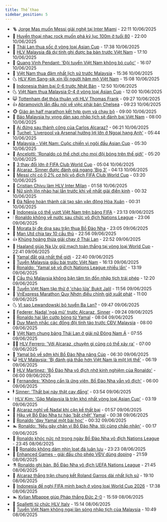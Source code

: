 ```yaml
---
title: Thể thao
sidebar_position: 5
---
```


<!-- vnexpress-the-thao:START -->
- 🪜 [Jorge Mas muốn Messi giải nghệ tại Inter Miami](https://vnexpress.net/jorge-mas-muon-messi-giai-nghe-tai-inter-miami-4897168.html) - 22:11 10/06/2025
- 🦩 [Huyền thoại nhạc rock muốn phá kỷ lục 100m ở tuổi 80](https://vnexpress.net/huyen-thoai-nhac-rock-muon-pha-ky-luc-100m-o-tuoi-80-4897145.html) - 22:00 10/06/2025
- 🧰 [Thái Lan thua sốc ở vòng loại Asian Cup](https://vnexpress.net/thai-lan-thua-soc-o-vong-loai-asian-cup-4897195.html) - 17:38 10/06/2025
- 🤗 [HLV Malaysia đã dự tính ghi được ba bàn trước Việt Nam](https://vnexpress.net/hlv-malaysia-da-du-tinh-ghi-duoc-ba-ban-truoc-viet-nam-4897194.html) - 17:10 10/06/2025
- 🥳 [Quang Vinh Pendant: &#39;Đội tuyển Việt Nam không bỏ cuộc&#39;](https://vnexpress.net/quang-vinh-pendant-doi-tuyen-viet-nam-khong-bo-cuoc-4897182.html) - 16:07 10/06/2025
- 🦣 [Việt Nam thua đậm nhất lịch sử trước Malaysia](https://vnexpress.net/viet-nam-thua-dam-nhat-lich-su-truoc-malaysia-4897147.html) - 15:36 10/06/2025
- 🌜 [HLV Kim Sang-sik xin lỗi người hâm mộ Việt Nam](https://vnexpress.net/hlv-kim-sang-sik-xin-loi-nguoi-ham-mo-viet-nam-4897169.html) - 15:08 10/06/2025
- 🫶 [Indonesia thảm bại 0-6 trước Nhật Bản](https://vnexpress.net/indonesia-tham-bai-0-6-truoc-nhat-ban-4897127.html) - 12:50 10/06/2025
- 🌜 [Việt Nam thua Malaysia 0-4 ở vòng loại Asian Cup](https://vnexpress.net/truc-tiep-tran-malaysia-vs-viet-nam-o-vong-loai-asian-cup-4897094-tong-thuat.html) - 12:00 10/06/2025
- 😺 [Tottenham đạt thỏa thuận với HLV Thomas Frank](https://vnexpress.net/tottenham-dat-thoa-thuan-voi-hlv-thomas-frank-4897047.html) - 09:27 10/06/2025
- 👍 [Abramovich lần đầu nói về việc phải bán Chelsea](https://vnexpress.net/abramovich-lan-dau-noi-ve-viec-phai-ban-chelsea-4896991.html) - 09:23 10/06/2025
- 🐵 [Giáo án half marathon kết hợp gym và chạy bộ](https://vnexpress.net/giao-an-half-marathon-ket-hop-gym-va-chay-bo-4896161.html) - 09:00 10/06/2025
- 💫 [Báo Malaysia hy vọng dàn sao nhập tịch sẽ đánh bại Việt Nam](https://vnexpress.net/bao-malaysia-hy-vong-dan-sao-nhap-tich-se-danh-bai-viet-nam-4897018.html) - 08:00 10/06/2025
- 🦆 [Ai đứng sau thành công của Carlos Alcaraz?](https://vnexpress.net/ai-dung-sau-thanh-cong-cua-carlos-alcaraz-4896894.html) - 06:21 10/06/2025
- 🙉 [Tuchel: &#39;Liverpool và Arsenal hưởng lợi lớn ở Ngoại hạng Anh&#39;](https://vnexpress.net/tuchel-liverpool-va-arsenal-huong-loi-lon-o-ngoai-hang-anh-4896839.html) - 05:44 10/06/2025
- 📝 [Malaysia - Việt Nam: Cuộc chiến vì ngôi đầu Asian Cup](https://vnexpress.net/malaysia-viet-nam-cuoc-chien-vi-ngoi-dau-asian-cup-4896888.html) - 05:30 10/06/2025
- 💯 [Ancelotti: &#39;Ronaldo có thể chơi cho mọi đội bóng trên thế giới&#39;](https://vnexpress.net/ancelotti-ronaldo-co-the-choi-cho-moi-doi-bong-tren-the-gioi-4896816.html) - 05:20 10/06/2025
- 🌈 [3 thay đổi lớn ở FIFA Club World Cup](https://vnexpress.net/3-thay-doi-lon-o-fifa-club-world-cup-4896773.html) - 05:04 10/06/2025
- 🦩 [Alcaraz, Sinner được đánh giá ngang &#39;Big 3&#39;](https://vnexpress.net/alcaraz-sinner-duoc-danh-gia-ngang-big-3-4896832.html) - 04:13 10/06/2025
- 🐲 [Messi chỉ có 0,2% cơ hội vô địch FIFA Club World Cup](https://vnexpress.net/messi-chi-co-0-2-co-hoi-vo-dich-fifa-club-world-cup-4896723.html) - 03:20 10/06/2025
- 🌁 [Cristian Chivu làm HLV Inter Milan](https://vnexpress.net/cristian-chivu-lam-hlv-inter-milan-4896740.html) - 01:58 10/06/2025
- 💯 [Nữ sinh lộn nhào hai lần trước khi về nhất giải điền kinh](https://vnexpress.net/nu-sinh-lon-nhao-hai-lan-truoc-khi-ve-nhat-giai-dien-kinh-4896685.html) - 00:32 10/06/2025
- 🌝 [Đà Nẵng hoàn thành cải tạo sân vận động Hòa Xuân](https://vnexpress.net/da-nang-hoan-thanh-cai-tao-san-van-dong-hoa-xuan-4896642.html) - 00:31 10/06/2025
- 🤖 [Indonesia có thể vượt Việt Nam trên bảng FIFA](https://vnexpress.net/indonesia-co-the-vuot-viet-nam-tren-bang-fifa-4896684.html) - 23:13 09/06/2025
- 🕯 [Ronaldo không về nước sau chức vô địch Nations League](https://vnexpress.net/ronaldo-khong-ve-nuoc-sau-chuc-vo-dich-nations-league-4896689.html) - 23:06 09/06/2025
- 🧰 [Morata bị đe dọa sau trận thua Bồ Đào Nha](https://vnexpress.net/morata-bi-de-doa-sau-tran-thua-bo-dao-nha-4896694.html) - 23:05 09/06/2025
- 🥳 [Man Utd chia tay 10 cầu thủ](https://vnexpress.net/man-utd-chia-tay-10-cau-thu-4896693.html) - 22:56 09/06/2025
- 👍 [Khủng hoảng thừa giải chạy ở Thái Lan](https://vnexpress.net/khung-hoang-thua-giai-chay-o-thai-lan-4896682.html) - 22:52 09/06/2025
- 💪 [Haaland giúp Na Uy giữ mạch toàn thắng tại vòng loại World Cup](https://vnexpress.net/haaland-giup-na-uy-giu-mach-toan-thang-tai-vong-loai-world-cup-4896695.html) - 22:41 09/06/2025
- 👹 [Yamal đắt giá nhất thế giới](https://vnexpress.net/yamal-dat-gia-nhat-the-gioi-4896697.html) - 22:40 09/06/2025
- 🧰 [Tuyển Malaysia giấu bài trước Việt Nam](https://vnexpress.net/tuyen-malaysia-giau-bai-truoc-viet-nam-4896673.html) - 16:13 09/06/2025
- 🚀 [Ronaldo: &#39;Yamal sẽ vô địch Nations League nhiều lần&#39;](https://vnexpress.net/ronaldo-yamal-se-vo-dich-nations-league-nhieu-lan-4896535.html) - 13:19 09/06/2025
- 🎃 [Cầu thủ Malaysia không bận tâm tin đồn nhập tịch trái phép](https://vnexpress.net/cau-thu-malaysia-khong-ban-tam-tin-don-nhap-tich-trai-phep-4896620.html) - 12:20 09/06/2025
- 🧰 [Tuyển Việt Nam tập thử ở &#39;chảo lửa&#39; Bukit Jalil](https://vnexpress.net/tuyen-viet-nam-tap-thu-o-chao-lua-bukit-jalil-4896638.html) - 11:56 09/06/2025
- 👀 [VnExpress Marathon Quy Nhơn điều chỉnh giờ xuất phát](https://vnexpress.net/vnexpress-marathon-quy-nhon-dieu-chinh-gio-xuat-phat-4896316.html) - 11:00 09/06/2025
- 🌜 [Vì sao Lewandowski bỏ tuyển Ba Lan?](https://vnexpress.net/vi-sao-lewandowski-bo-tuyen-ba-lan-4896563.html) - 09:47 09/06/2025
- 🫶 [Federer, Nadal &#39;ngả mũ&#39; trước Alcaraz, Sinner](https://vnexpress.net/federer-nadal-nga-mu-truoc-alcaraz-sinner-4896565.html) - 09:24 09/06/2025
- 🦄 [Ronaldo hai lần cướp bóng từ Yamal](https://vnexpress.net/ronaldo-hai-lan-cuop-bong-tu-yamal-4896289.html) - 08:04 09/06/2025
- 🥳 [Duy Mạnh nhắc các đồng đội tỉnh táo trước CĐV Malaysia](https://vnexpress.net/duy-manh-nhac-cac-dong-doi-tinh-tao-truoc-cdv-malaysia-4896543.html) - 08:00 09/06/2025
- 🐲 [Việt Nam chung bảng Thái Lan ở giải nữ Đông Nam Á](https://vnexpress.net/viet-nam-chung-bang-thai-lan-o-giai-nu-dong-nam-a-4896499.html) - 07:55 09/06/2025
- 🧑‍🏫 [HLV Ferrero: &#39;Với Alcaraz, chuyện gì cũng có thể xảy ra&#39;](https://vnexpress.net/hlv-ferrero-voi-alcaraz-chuyen-gi-cung-co-the-xay-ra-4896353.html) - 07:00 09/06/2025
- 🤔 [Yamal bỏ về sớm khi Bồ Đào Nha nâng Cúp](https://vnexpress.net/yamal-bo-ve-som-khi-bo-dao-nha-nang-cup-4896357.html) - 06:30 09/06/2025
- 😺 [HLV Malaysia: &#39;Bị đánh giá thấp hơn Việt Nam là một lợi thế&#39;](https://vnexpress.net/hlv-malaysia-bi-danh-gia-thap-hon-viet-nam-la-mot-loi-the-4896466.html) - 06:19 09/06/2025
- 💪 [HLV Martinez: &#39;Bồ Đào Nha vô địch nhờ kinh nghiệm của Ronaldo&#39;](https://vnexpress.net/hlv-martinez-bo-dao-nha-vo-dich-nho-kinh-nghiem-cua-ronaldo-4896222.html) - 06:00 09/06/2025
- 💼 [Fernandes: &#39;Không cần là ứng viên, Bồ Đào Nha vẫn vô địch&#39;](https://vnexpress.net/fernandes-khong-can-la-ung-vien-bo-dao-nha-van-vo-dich-4896203.html) - 06:00 09/06/2025
- 🕴 [Sinner: &#39;Thất bại này thật cay đắng&#39;](https://vnexpress.net/sinner-that-bai-nay-that-cay-dang-4896317.html) - 03:54 09/06/2025
- 🕯 [HLV Kim: &#39;Gặp Malaysia là trận khó nhất vòng loại Asian Cup&#39;](https://vnexpress.net/hlv-kim-gap-malaysia-la-tran-kho-nhat-vong-loai-asian-cup-4896356.html) - 03:19 09/06/2025
- 📝 [Alcaraz nghĩ về Nadal khi cận kề thất bại](https://vnexpress.net/alcaraz-nghi-ve-nadal-khi-can-ke-that-bai-4896247.html) - 01:57 09/06/2025
- 🧐 [Hậu vệ Bồ Đào Nha tự hào &#39;bắt chết&#39; Yamal](https://vnexpress.net/hau-ve-bo-dao-nha-tu-hao-bat-chet-yamal-4896206.html) - 00:38 09/06/2025
- 🙉 [Ronaldo &#39;dạy Yamal một bài học&#39;](https://vnexpress.net/ronaldo-day-yamal-mot-bai-hoc-4896199.html) - 00:32 09/06/2025
- 🏊 [Ronaldo: &#39;Nếu gãy chân vì Bồ Đào Nha, tôi cũng chấp nhận&#39;](https://vnexpress.net/ronaldo-neu-gay-chan-vi-bo-dao-nha-toi-cung-chap-nhan-4896194.html) - 00:17 09/06/2025
- 🌊 [Ronaldo khóc nức nở trong ngày Bồ Đào Nha vô địch Nations League](https://vnexpress.net/ronaldo-khoc-nuc-no-trong-ngay-bo-dao-nha-vo-dich-nations-league-4896195.html) - 23:45 08/06/2025
- 👨‍🏫 [Ronaldo không dám nhìn loạt đá luân lưu](https://vnexpress.net/ronaldo-khong-dam-nhin-loat-da-luan-luu-4896189.html) - 23:23 08/06/2025
- 🥷 [Enhanced Games - giải đấu cho phép VĐV dùng doping](https://vnexpress.net/enhanced-games-giai-dau-cho-phep-vdv-dung-doping-4896036.html) - 21:59 08/06/2025
- ⚗️ [Ronaldo ghi bàn, Bồ Đào Nha vô địch UEFA Nations League](https://vnexpress.net/ronaldo-ghi-ban-bo-dao-nha-vo-dich-uefa-nations-league-4896170.html) - 21:45 08/06/2025
- 🌮 [Alcaraz thắng trận chung kết Roland Garros dài nhất lịch sử](https://vnexpress.net/alcaraz-thang-tran-chung-ket-roland-garros-dai-nhat-lich-su-4896185.html) - 19:10 08/06/2025
- 🤩 [Indonesia đề nghị FIFA minh bạch ở vòng loại World Cup 2026](https://vnexpress.net/indonesia-de-nghi-fifa-minh-bach-o-vong-loai-world-cup-2026-4896180.html) - 17:38 08/06/2025
- 🏊 [Kylian Mbappe giúp Pháp thắng Đức 2-0](https://vnexpress.net/kylian-mbappe-giup-phap-thang-duc-2-0-4896174.html) - 15:59 08/06/2025
- 🐎 [Spalletti từ chức HLV Italy](https://vnexpress.net/spalletti-tu-chuc-hlv-italy-4896165.html) - 15:14 08/06/2025
- 💫 [Tuyển Việt Nam không ngại làn sóng nhập tịch của Malaysia](https://vnexpress.net/tuyen-viet-nam-khong-ngai-lan-song-nhap-tich-cua-malaysia-4896115.html) - 10:49 08/06/2025<!-- vnexpress-the-thao:END -->
